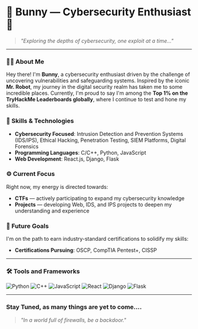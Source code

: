 # 👾 Bunny — Cybersecurity Enthusiast 👾

> _"Exploring the depths of cybersecurity, one exploit at a time..."_

---

### 🕵️‍♂️ About Me
Hey there! I'm **Bunny**, a cybersecurity enthusiast driven by the challenge of uncovering vulnerabilities and safeguarding systems. Inspired by the iconic **Mr. Robot**, my journey in the digital security realm has taken me to some incredible places. Currently, I'm proud to say I'm among the **Top 1% on the TryHackMe Leaderboards globally**, where I continue to test and hone my skills.

### 🧰 Skills & Technologies
- **Cybersecurity Focused**: Intrusion Detection and Prevention Systems (IDS/IPS), Ethical Hacking, Penetration Testing, SIEM Platforms, Digital Forensics
- **Programming Languages**: C/C++, Python, JavaScript
- **Web Development**: React.js, Django, Flask

### ⚙️ Current Focus
Right now, my energy is directed towards:
- **CTFs** — actively participating to expand my cybersecurity knowledge
- **Projects** — developing Web, IDS, and IPS projects to deepen my understanding and experience

### 🎯 Future Goals
I'm on the path to earn industry-standard certifications to solidify my skills:
- **Certifications Pursuing**: OSCP, CompTIA Pentest+, CISSP

---

### 🛠 Tools and Frameworks
![Python](https://img.shields.io/badge/-Python-05122A?style=flat&logo=python) ![C++](https://img.shields.io/badge/-C++-05122A?style=flat&logo=cplusplus&logoColor=00599C) ![JavaScript](https://img.shields.io/badge/-JavaScript-05122A?style=flat&logo=javascript) ![React](https://img.shields.io/badge/-React-05122A?style=flat&logo=react) ![Django](https://img.shields.io/badge/-Django-05122A?style=flat&logo=django&logoColor=44B78B) ![Flask](https://img.shields.io/badge/-Flask-05122A?style=flat&logo=flask)

---

<!-- ### 🔍 GitHub Stats
![Bunny's GitHub Stats](https://github-readme-stats.vercel.app/api?username=your-github-username&show_icons=true&hide_border=true&theme=radical)
![Top Languages](https://github-readme-stats.vercel.app/api/top-langs/?username=your-github-username&layout=compact&theme=radical&hide_border=true)

---

### Connect with Me
Find me on **[TryHackMe](https://tryhackme.com/)** and join me in exploring the digital frontier. Keep hacking and stay secure. 🕶️

---
-->

### Stay Tuned, as many things are yet to come....
> *"In a world full of firewalls, be a backdoor."*
